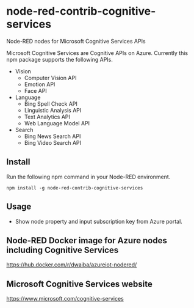 node-red-contrib-cognitive-services
===================================

Node-RED nodes for Microsoft Cognitive Services APIs

Microsoft Cognitive Services are Cognitive APIs on Azure.
Currently this npm package supports the following APIs.
- Vision
    - Computer Vision API
    - Emotion API
    - Face API
- Language
    - Bing Spell Check API
    - Linguistic Analysis API
    - Text Analytics API
    - Web Language Model API
- Search
    - Bing News Search API
    - Bing Video Search API

## Install
Run the following npm command in your Node-RED environment.
```
npm install -g node-red-contrib-cognitive-services
```

## Usage
- Show node property and input subscription key from Azure portal.

## Node-RED Docker image for Azure nodes including Cognitive Services
https://hub.docker.com/r/dwaiba/azureiot-nodered/

## Microsoft Cognitive Services website
https://www.microsoft.com/cognitive-services
